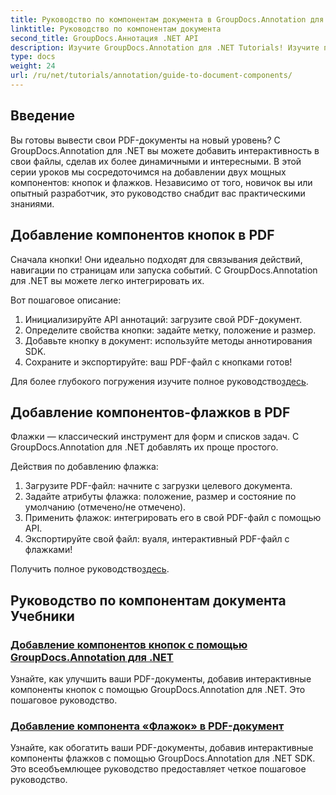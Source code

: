 ```yaml
---
title: Руководство по компонентам документа в GroupDocs.Annotation для .NET
linktitle: Руководство по компонентам документа
second_title: GroupDocs.Аннотация .NET API
description: Изучите GroupDocs.Annotation для .NET Tutorials! Изучите пошаговые инструкции по добавлению интерактивных кнопок и флажков в PDF-документы с легкостью.
type: docs
weight: 24
url: /ru/net/tutorials/annotation/guide-to-document-components/
---
```

## Введение

Вы готовы вывести свои PDF-документы на новый уровень? С GroupDocs.Annotation для .NET вы можете добавить интерактивность в свои файлы, сделав их более динамичными и интересными. В этой серии уроков мы сосредоточимся на добавлении двух мощных компонентов: кнопок и флажков. Независимо от того, новичок вы или опытный разработчик, это руководство снабдит вас практическими знаниями.  

## Добавление компонентов кнопок в PDF  

Сначала кнопки! Они идеально подходят для связывания действий, навигации по страницам или запуска событий. С GroupDocs.Annotation для .NET вы можете легко интегрировать их.  

Вот пошаговое описание:  
1. Инициализируйте API аннотаций: загрузите свой PDF-документ.  
2. Определите свойства кнопки: задайте метку, положение и размер.  
3. Добавьте кнопку в документ: используйте методы аннотирования SDK.  
4. Сохраните и экспортируйте: ваш PDF-файл с кнопками готов!  

 Для более глубокого погружения изучите полное руководство[здесь](./adding-button-component/).  

## Добавление компонентов-флажков в PDF  

Флажки — классический инструмент для форм и списков задач. С GroupDocs.Annotation для .NET добавлять их проще простого.  

Действия по добавлению флажка:  
1. Загрузите PDF-файл: начните с загрузки целевого документа.  
2. Задайте атрибуты флажка: положение, размер и состояние по умолчанию (отмечено/не отмечено).  
3. Применить флажок: интегрировать его в свой PDF-файл с помощью API.  
4. Экспортируйте свой файл: вуаля, интерактивный PDF-файл с флажками!  

Получить полное руководство[здесь](./adding-checkbox-component/).  

## Руководство по компонентам документа Учебники
### [Добавление компонентов кнопок с помощью GroupDocs.Annotation для .NET](./adding-button-component/)
Узнайте, как улучшить ваши PDF-документы, добавив интерактивные компоненты кнопок с помощью GroupDocs.Annotation для .NET. Это пошаговое руководство.
### [Добавление компонента «Флажок» в PDF-документ](./adding-checkbox-component/)
Узнайте, как обогатить ваши PDF-документы, добавив интерактивные компоненты флажков с помощью GroupDocs.Annotation для .NET SDK. Это всеобъемлющее руководство предоставляет четкое пошаговое руководство.